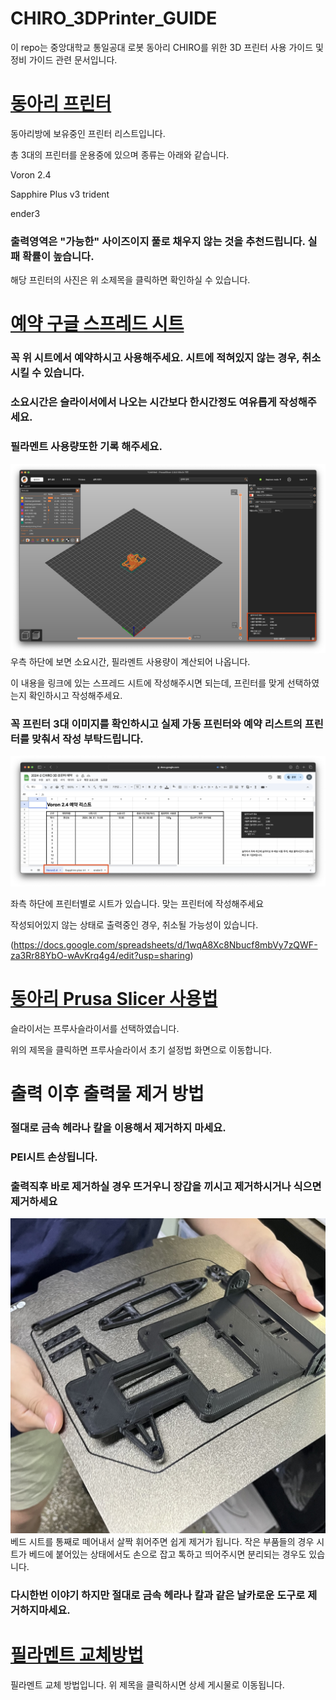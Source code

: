 # CHIRO_3DPrinter_GUIDE
이 repo는 중앙대학교 통일공대 로봇 동아리 CHIRO를 위한 3D 프린터 사용 가이드 및 정비 가이드 관련 문서입니다.

# [동아리 프린터]([https://github.com/hahihoruragi/CHIRO_3DPrinter/tree/fe22ce592e20fa0e33d7a4fa155ede865cae8125/Printers])



동아리방에 보유중인 프린터 리스트입니다.

총 3대의 프린터를 운용중에 있으며 종류는 아래와 같습니다.

Voron 2.4

Sapphire Plus v3 trident

ender3

### 출력영역은 "가능한" 사이즈이지 풀로 채우지 않는 것을 추천드립니다. 실패 확률이 높습니다.

해당 프린터의 사진은 위 소제목을 클릭하면 확인하실 수 있습니다.

# [예약 구글 스프레드 시트](https://docs.google.com/spreadsheets/d/1wqA8Xc8Nbucf8mbVy7zQWF-za3Rr88YbO-wAvKrq4g4/edit?usp=sharing)

### 꼭 위 시트에서 예약하시고 사용해주세요. 시트에 적혀있지 않는 경우, 취소시킬 수 있습니다.

### 소요시간은 슬라이서에서 나오는 시간보다 한시간정도 여유롭게 작성해주세요.

### 필라멘트 사용량또한 기록 해주세요.

![슬라이서 정보](images/slice_info.png)
우측 하단에 보면 소요시간, 필라멘트 사용량이 계산되어 나옵니다.

이 내용을 링크에 있는 스프레드 시트에 작성해주시면 되는데, 프린터를 맞게 선택하였는지 확인하시고 작성해주세요.

### 꼭 프린터 3대 이미지를 확인하시고 실제 가동 프린터와 예약 리스트의 프린터를 맞춰서 작성 부탁드립니다.

![예약리스트](images/excel.png)

좌측 하단에 프린터별로 시트가 있습니다. 맞는 프린터에 작성해주세요

작성되어있지 않는 상태로 출력중인 경우, 취소될 가능성이 있습니다.

(https://docs.google.com/spreadsheets/d/1wqA8Xc8Nbucf8mbVy7zQWF-za3Rr88YbO-wAvKrq4g4/edit?usp=sharing)

# [동아리 Prusa Slicer 사용법](https://github.com/2lectro-racoon/CHIRO_3DPrinter/tree/main/PrusaSlicer)
슬라이서는 프루사슬라이서를 선택하였습니다.

위의 제목을 클릭하면 프루사슬라이서 초기 설정법 화면으로 이동합니다.

# 출력 이후 출력물 제거 방법

### 절대로 금속 헤라나 칼을 이용해서 제거하지 마세요.
### PEI시트 손상됩니다.
### 출력직후 바로 제거하실 경우 뜨거우니 장갑을 끼시고 제거하시거나 식으면 제거하세요

![출력물 제거](images/remove.jpeg)
베드 시트를 통째로 떼어내서 살짝 휘어주면 쉽게 제거가 됩니다. 작은 부품들의 경우 시트가 베드에 붙어있는 상태에서도 손으로 잡고 톡하고 띄어주시면 분리되는 경우도 있습니다.

### 다시한번 이야기 하지만 절대로 금속 헤라나 칼과 같은 날카로운 도구로 제거하지마세요.

# [필라멘트 교체방법](https://github.com/2lectro-racoon/CHIRO_3DPrinter/tree/main/Maintenance_Guide/Filament_Change)

필라멘트 교체 방법입니다. 위 제목을 클릭하시면 상세 게시물로 이동됩니다.
